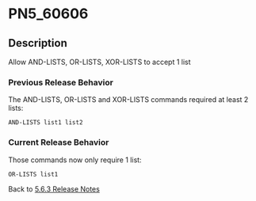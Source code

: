 # PN5_60606

<PageHeader />

## Description

Allow AND-LISTS, OR-LISTS, XOR-LISTS to accept 1 list

### Previous Release Behavior

The AND-LISTS, OR-LISTS and XOR-LISTS commands required at least 2 lists:

```
AND-LISTS list1 list2
```

### Current Release Behavior

Those commands now only require 1 list:

```
OR-LISTS list1
```

Back to [5.6.3 Release Notes](./../README.md)

<PageFooter />
